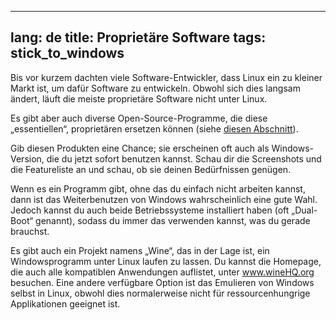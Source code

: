 

---
lang: de
title: Proprietäre Software
tags: stick_to_windows
---

Bis vor kurzem dachten viele Software-Entwickler, dass Linux ein zu kleiner Markt ist, um dafür Software zu entwickeln. Obwohl sich dies langsam ändert, läuft die meiste proprietäre Software nicht unter Linux.

Es gibt aber auch diverse Open-Source-Programme, die diese „essentiellen“, proprietären ersetzen können (siehe <a href="/items/warez/index_de.php">diesen Abschnitt</a>).

Gib diesen Produkten eine Chance; sie erscheinen oft auch als Windows-Version, die du jetzt sofort benutzen kannst. Schau dir die Screenshots und die Featureliste an und schau, ob sie deinen Bedürfnissen genügen.

Wenn es ein Programm gibt, ohne das du einfach nicht arbeiten kannst, dann ist das Weiterbenutzen von Windows wahrscheinlich eine gute Wahl. Jedoch kannst du auch beide Betriebssysteme installiert haben (oft „Dual-Boot“ genannt), sodass du immer das verwenden kannst, was du gerade brauchst.

Es gibt auch ein Projekt namens „Wine“, das in der Lage ist, ein Windowsprogramm unter Linux laufen zu lassen. Du kannst die Homepage, die auch alle kompatiblen Anwendungen auflistet, unter <a href="http://www.winehq.org">www.wineHQ.org</a> besuchen. Eine andere verfügbare Option ist das Emulieren von Windows selbst in Linux, obwohl dies normalerweise nicht für ressourcenhungrige Applikationen geeignet ist.

